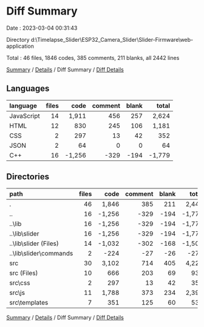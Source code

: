 # Diff Summary

Date : 2023-03-04 00:31:43

Directory d:\\Timelapse_Slider\\ESP32_Camera_Slider\\Slider-Firmware\\web-application

Total : 46 files,  1846 codes, 385 comments, 211 blanks, all 2442 lines

[Summary](results.md) / [Details](details.md) / Diff Summary / [Diff Details](diff-details.md)

## Languages
| language | files | code | comment | blank | total |
| :--- | ---: | ---: | ---: | ---: | ---: |
| JavaScript | 14 | 1,911 | 456 | 257 | 2,624 |
| HTML | 12 | 830 | 245 | 106 | 1,181 |
| CSS | 2 | 297 | 13 | 42 | 352 |
| JSON | 2 | 64 | 0 | 0 | 64 |
| C++ | 16 | -1,256 | -329 | -194 | -1,779 |

## Directories
| path | files | code | comment | blank | total |
| :--- | ---: | ---: | ---: | ---: | ---: |
| . | 46 | 1,846 | 385 | 211 | 2,442 |
| .. | 16 | -1,256 | -329 | -194 | -1,779 |
| ..\\lib | 16 | -1,256 | -329 | -194 | -1,779 |
| ..\\lib\\slider | 16 | -1,256 | -329 | -194 | -1,779 |
| ..\\lib\\slider (Files) | 14 | -1,032 | -302 | -168 | -1,502 |
| ..\\lib\\slider\\commands | 2 | -224 | -27 | -26 | -277 |
| src | 30 | 3,102 | 714 | 405 | 4,221 |
| src (Files) | 10 | 666 | 203 | 69 | 938 |
| src\\css | 2 | 297 | 13 | 42 | 352 |
| src\\js | 11 | 1,788 | 373 | 234 | 2,395 |
| src\\templates | 7 | 351 | 125 | 60 | 536 |

[Summary](results.md) / [Details](details.md) / Diff Summary / [Diff Details](diff-details.md)
